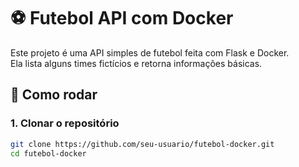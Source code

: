 # ⚽ Futebol API com Docker

Este projeto é uma API simples de futebol feita com Flask e Docker.  
Ela lista alguns times fictícios e retorna informações básicas.

## 🚀 Como rodar

### 1. Clonar o repositório
```bash
git clone https://github.com/seu-usuario/futebol-docker.git
cd futebol-docker

